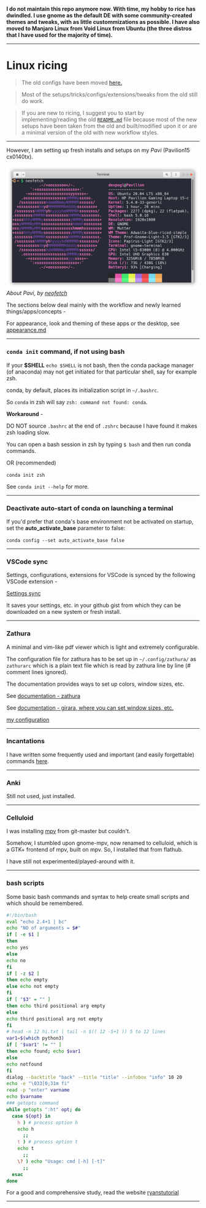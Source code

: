 **I do not maintain this repo anymore now. With time, my hobby to rice has dwindled. I use gnome as the default DE with some community-created themes and tweaks, with as little custommizations as possible. I have also moved to Manjaro Linux from Void Linux from Ubuntu (the three distros that I have used for the majority of time).**

---


# Linux ricing

> The old configs have been moved [here.](https://github.com/devprabal/rice/blob/master/old/README.md)

> Most of the setups/tricks/configs/extensions/tweaks from the old still do work.

> If you are new to ricing, I suggest you to start by implementing/reading the old [`README.md`](https://github.com/devprabal/rice/blob/master/old/README.md) file because most of the new setups have been taken from the old and built/modified upon it or are a minimal version of the old with new workflow styles.

---

However, I am setting up fresh installs and setups on my *Pavi* (Pavilion15 cx0140tx).

![Basic System Overview](appearance/neofetch.png)
*About Pavi, by [neofetch](https://github.com/dylanaraps/neofetch)*



The sections below deal mainly with the workflow and newly learned things/apps/concepts - 

For appearance, look and theming of these apps or the desktop, see [appearance.md](appearance.md)

---

### `conda init` command, if not using bash

If your **$SHELL** `echo $SHELL`  is not  bash, then the conda package manager (of anaconda) may not get initiated for that particular shell, say for example zsh.

conda, by default, places its initialization script in `~/.bashrc`.

So `conda` in zsh will say `zsh: command not found: conda`.

**Workaround** - 

DO NOT source `.bashrc` at the end of `.zshrc` because I have found it makes zsh loading slow.

You can open a bash session in zsh by typing `$ bash` and then run conda commands. 

OR (recommended)

`conda init zsh`

See `conda init --help`  for more.

---

### Deactivate auto-start of conda on launching a terminal

If you'd prefer that conda's base environment not be activated on startup, set the **auto_activate_base** parameter to false:

`conda config --set auto_activate_base false`

---

### VSCode sync

Settings, configurations, extensions for VSCode is synced by the following VSCode extension -

[Settings sync](https://marketplace.visualstudio.com/items?itemName=Shan.code-settings-sync)

It saves your settings, etc. in your github gist from which they can be downloaded on a new system or fresh install.

---

### Zathura

A minimal and vim-like pdf viewer which is light and extremely configurable.

The configuration file for zathura has to be set up in `~/.config/zathura/` as `zathurarc` which is a plain text file which is read by zathura line by line (# comment lines ignored). 

The documentation provides ways to set up colors, window sizes, etc.

See [documentation - zathura](https://pwmt.org/projects/zathura/documentation/)

See [documentation - girara, where you can set window sizes, etc.](https://pwmt.org/projects/girara/options/)

[my configuration](dotfiles/zathurarc)

---

### Incantations 

I have written some frequently used and important (and easily forgettable) commands [here](incantations.md).

---

### Anki 

Still not used, just installed. 

---

### Celluloid 

I was installing [mpv](https://github.com/mpv-player/mpv-build) from git-master but couldn't. 

Somehow, I stumbled upon gnome-mpv, now renamed to celluloid, which is a GTK+ frontend of mpv, built on mpv. So, I installed that from flathub.

I have still not experimented/played-around with it. 

---

### bash scripts

Some basic bash commands and syntax to help create small scripts and which should be remembered.

```bash
#!/bin/bash
eval "echo 2.4+1 | bc"
echo "NO of arguments = $#"
if [ -e $1 ]
then 
echo yes
else
echo no
fi
if [ -z $2 ]
then echo empty
else echo not empty
fi
if [ "$3" = "" ]
then echo third positional arg empty
else
echo third positional arg not empty
fi
# head -n 12 hi.txt | tail -n $(( 12 -5+1 )) 5 to 12 lines
var1=$(which python3)
if [ "$var1" != "" ]
then echo found; echo $var1
else
echo notfound
fi
dialog --backtitle "back" --title "title" --infobox "info" 10 20
echo -e "\033[0;31m fi"
read -p "enter" varname
echo $varname
### getopts command
while getopts ":ht" opt; do
  case ${opt} in
    h ) # process option h
    echo h
      ;;
    t ) # process option t
    echo t
      ;;
    \? ) echo "Usage: cmd [-h] [-t]"
      ;;
  esac
done
```

For a good and comprehensive study, read the website [ryanstutorial](https://ryanstutorials.net/bash-scripting-tutorial/)

---

### 

